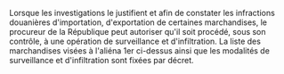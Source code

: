 Lorsque les investigations le justifient et afin de
constater les infractions douanières d'importation, d'exportation de
certaines marchandises, le procureur de la République peut autoriser
qu'il soit procédé, sous son contrôle, à une opération de surveillance
et d'infiltration.
La liste des marchandises visées à l'aliéna 1er  ci-dessus ainsi que
les modalités de surveillance et d'infiltration sont fixées par décret.